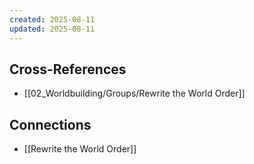 ```yaml
---
created: 2025-08-11
updated: 2025-08-11
---
```




## Cross-References

- [[02_Worldbuilding/Groups/Rewrite the World Order]]


## Connections

- [[Rewrite the World Order]]
